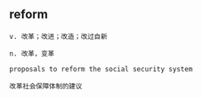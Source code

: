 ## reform
```
v. 改革；改进；改造；改过自新

n. 改革，变革

proposals to reform the social security system

改革社会保障体制的建议
```